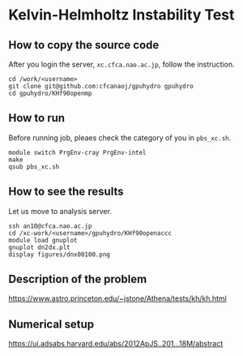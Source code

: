 # Kelvin-Helmholtz Instability Test

## How to copy the source code
After you login the server, `xc.cfca.nao.ac.jp`, follow the instruction.

    cd /work/<username>
    git clone git@github.com:cfcanaoj/gpuhydro gpuhydro
    cd gpuhydro/KHf90openmp
    

## How to run
Before running job, pleaes check the category of you in `pbs_xc.sh`.

	module switch PrgEnv-cray PrgEnv-intel
	make
	qsub pbs_xc.sh

## How to see the results
Let us move to analysis server.

    ssh an10@cfca.nao.ac.jp
    cd /xc-work/<username>/gpuhydro/KHf90openaccc
    module load gnuplot
    gnuplot dn2dx.plt
    display figures/dnx00100.png

## Description of the problem

https://www.astro.princeton.edu/~jstone/Athena/tests/kh/kh.html

## Numerical setup

https://ui.adsabs.harvard.edu/abs/2012ApJS..201...18M/abstract
